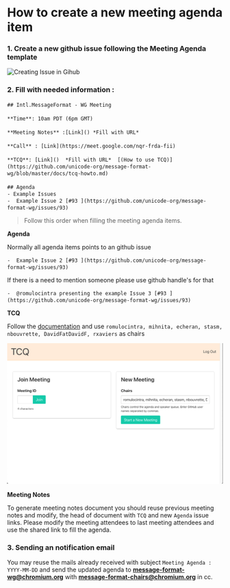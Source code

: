 

# How to create a new meeting agenda item

### 1. Create a new github issue following the Meeting Agenda template

![Creating Issue in Gihub](assets/creating-agenda-issue.gif)


### 2. Fill with needed information :

```
## Intl.MessageFormat - WG Meeting 

**Time**: 10am PDT (6pm GMT)

**Meeting Notes** :[Link]() *Fill with URL*

**Call** : [Link](https://meet.google.com/nqr-frda-fii)

**TCQ**: [Link]()  *Fill with URL*  [(How to use TCQ)](https://github.com/unicode-org/message-format-wg/blob/master/docs/tcq-howto.md)

## Agenda
- Example Issues
-  Example Issue 2 [#93 ](https://github.com/unicode-org/message-format-wg/issues/93)
```

> Follow this order when filling the meeting agenda items.

**Agenda**

Normally all agenda items points to an github issue 
```
-  Example Issue 2 [#93 ](https://github.com/unicode-org/message-format-wg/issues/93)
```

If there is a need to mention someone please use github handle's for that 

```
-  @romulocintra presenting the example Issue 3 [#93 ](https://github.com/unicode-org/message-format-wg/issues/93)
```

**TCQ**

Follow the [documentation](https://github.com/unicode-org/message-format-wg/blob/master/docs/tcq-howto.md) and use `romulocintra, mihnita, echeran, stasm, nbouvrette, DavidFatDavidF, rxaviers`  as chairs 


![TCQ](assets/tcq.png)


**Meeting Notes** 

To generate meeting notes document you should reuse previous meeting notes and modify, the head of document with `TCQ` and new `Agenda` issue links. Please modify the meeting attendees to last meeting attendees and use the shared link to fill the agenda.  

### 3. Sending an notification email

You may reuse the mails already received with subject `Meeting Agenda : YYYY-MM-DD` and send the updated agenda to **message-format-wg@chromium.org** with **message-format-chairs@chromium.org** in cc. 
